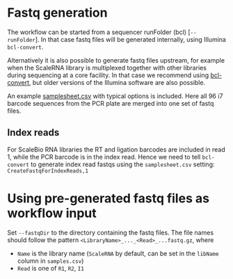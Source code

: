 # Fastq generation
The workflow can be started from a sequencer runFolder (bcl) [`--runFolder`]. In that case fastq files will be generated internally, using Illumina `bcl-convert`.

Alternatively it is also possible to generate fastq files upstream, for example when the ScaleRNA library is multiplexed together with other libraries during sequencing at a core facility. In that case we recommend using [bcl-convert](https://support.illumina.com/sequencing/sequencing_software/bcl-convert.html), but older versions of the Illumina software are also possible.

An example [samplesheet.csv](examples/samplesheet.csv) with typical options is included. Here all 96 i7 barcode sequences from the PCR plate are merged into one set of fastq files.

## Index reads
For ScaleBio RNA libraries the RT and ligation barcodes are included in read 1, while the PCR barcode is in the index read. Hence we need to tell `bcl-convert` to generate index read fastqs using the `samplesheet.csv` setting: \
`CreateFastqForIndexReads,1`

# Using pre-generated fastq files as workflow input
Set `--fastqDir` to the directory containing the fastq files. 
The file names should follow the pattern `<LibraryName>_..._<Read>_...fastq.gz`, where
* `Name` is the library name (`ScaleRNA` by default, can be set in the `libName` column in `samples.csv`)
* `Read` is one of `R1`, `R2`, `I1`